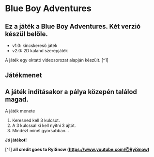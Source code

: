 # Blue Boy Adventures
Ez a játék a Blue Boy Adventures. Két verzió készül belőle.
---
- v1.0: kincskereső játék
- v2.0: 2D kaland szerepjáték

A játék egy oktató videosorozat alapján készült. [^1]


## Játékmenet
A játék indításakor a pálya közepén találod magad. 
---
A játék menete
1. Keresned kell 3 kulcsot.
2. A 3 kulcssal ki kell nyitni 3 ajtót.
3. Mindezt minél gyorsabban...


**Jó játékot!**

[^1] **all credit goes to RyiSnow (https://www.youtube.com/@RyiSnow)**

